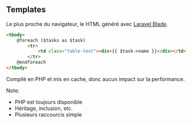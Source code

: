 ## Templates

Le plus proche du navigateur, le HTML généré avec [Laravel Blade](https://laravel.com/docs/5.5/blade).

```html
<tbody>
    @foreach ($tasks as $task)
        <tr>
            <td class="table-text"><div>{{ $task->name }}</div></td>
        </tr>
    @endforeach
</tbody>
```

Compilé en PHP et mis en cache, donc aucun impact sur la performance.

Note:
- PHP est toujours disponible
- Héritage, inclusion, etc.
- Plusieurs raccourcis simple